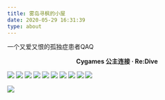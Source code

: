 ```yaml
---
title: 雾岛寻枫的小屋
date: 2020-05-29 16:31:39
type: about
---
```


一个又爱又恨的孤独症患者QAQ

<center><b>Cygames 公主连接 · Re:Dive</b></center>

![](https://cdn.jsdelivr.net/gh/cyzhangwenbo/image/Cygames/RDmeigong.jpg)
![](https://cdn.jsdelivr.net/gh/cyzhangwenbo/image/Cygames/jiansheng.jpg)
![](https://cdn.jsdelivr.net/gh/cyzhangwenbo/image/Cygames/yangtuo.jpg)
![](https://cdn.jsdelivr.net/gh/cyzhangwenbo/image/Cygames/laoshi.jpg)
![](https://cdn.jsdelivr.net/gh/cyzhangwenbo/image/Cygames/youyi.jpg)
![](https://cdn.jsdelivr.net/gh/cyzhangwenbo/image/Cygames/jiugui.jpg)
![](https://cdn.jsdelivr.net/gh/cyzhangwenbo/image/Cygames/zhenbu.jpg)
![](https://cdn.jsdelivr.net/gh/cyzhangwenbo/image/Cygames/kailiu.jpg)
![](https://cdn.jsdelivr.net/gh/cyzhangwenbo/image/Cygames/maoquan.jpg)
![](https://cdn.jsdelivr.net/gh/cyzhangwenbo/image/Cygames/kekeluo.jpg)

![](https://cdn.jsdelivr.net/gh/cyzhangwenbo/image/Cygames/chuyin.png)